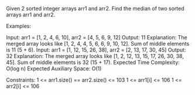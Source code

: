 Given 2 sorted integer arrays arr1 and arr2. Find the median of two sorted arrays arr1 and arr2.

Examples:

Input: arr1 = [1, 2, 4, 6, 10], arr2 = [4, 5, 6, 9, 12]
Output: 11
Explanation: The merged array looks like [1, 2, 4, 4, 5, 6, 6, 9, 10, 12]. Sum of middle elements is 11 (5 + 6).
Input: arr1 = [1, 12, 15, 26, 38], arr2 = [2, 13, 17, 30, 45]
Output: 32
Explanation: The merged array looks like [1, 2, 12, 13, 15, 17, 26, 30, 38, 45]. Sum of middle elements is 32 (15 + 17).
Expected Time Complexity: O(log n)
Expected Auxiliary Space: O(1)

Constraints:
1 <= arr1.size() == arr2.size() <= 103
1 <= arr1[i] <= 106
1 <= arr2[i] <= 106
